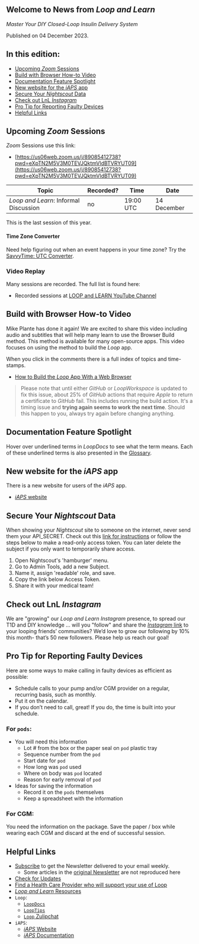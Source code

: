 ## Welcome to News from&nbsp;_<span translate="no">Loop and Learn</span>_

_Master Your DIY Closed-Loop Insulin Delivery System_

Published on 04 December 2023.

## In this edition:

* [Upcoming *Zoom* Sessions](#upcoming-zoom-sessions)
* [Build with Browser How-to Video](#build-with-browser-how-to-video)
* [Documentation Feature Spotlight](#documentation-feature-spotlight)
* [New website for the *iAPS* app](#new-website-for-the-iaps-app)
* [Secure Your *Nightscout* Data](#secure-your-nightscout-data)
* [Check out LnL *Instagram*](#check-out-lnl-instagram)
* [Pro Tip for Reporting Faulty Devices](#pro-tip-for-reporting-faulty-devices)
* [Helpful Links](#helpful-links)

## Upcoming *Zoom* Sessions

*Zoom* Sessions use this link:

* [https://us06web.zoom.us/j/89085412738?pwd=eXpTN2M5V3M0TEVJQktmVldBTVRYUT09](https://us06web.zoom.us/j/89085412738?pwd=eXpTN2M5V3M0TEVJQktmVldBTVRYUT09)

| Topic | Recorded? | Time | Date |
| - | - | - | - |
| _<span translate="no">Loop and Learn</span>_: Informal Discussion | no | 19:00 UTC | 14 December |

This is the last session of this year.

#### Time Zone Converter

Need help figuring out when an event happens in your time zone? Try the [SavvyTime: UTC Converter](https://savvytime.com/converter/utc).

### Video Replay

Many sessions are recorded. The full list is found here:

* Recorded sessions at&nbsp;[<span translate="no">LOOP and LEARN</span>&nbsp;YouTube Channel](https://www.youtube.com/c/loopandlearn)

## Build with Browser How-to Video

Mike Plante has done it again! We are excited to share this video including audio and subtitles that will help many learn to use the Browser Build method. This method is available for many open-source apps. This video focuses on using the method to build the *Loop* app.

When you click in the comments there is a full index of topics and time-stamps.

* [How to Build the *Loop* App With a Web Browser](https://www.youtube.com/watch?v=kiu5ho0MTW8)

> Please note that until either *GitHub* or *LoopWorkspace* is updated to fix this issue, about 25% of *GitHub* actions that require *Apple* to return a certificate to *GitHub* fail. This includes running the build action. It's a timing issue and **trying again seems to work the next time**. Should this happen to you, always try again before changing anything.

## Documentation Feature Spotlight

Hover over underlined terms in&nbsp;_<span translate="no">LoopDocs</span>_&nbsp;to see what the term means. Each of these underlined terms is also presented in the [Glossary](https://loopkit.github.io/loopdocs/faqs/glossary/).

## New website for the *iAPS* app

There is a new website for users of the *iAPS* app.

* [*iAPS* website](https://www.iaps-app.org/)

## Secure Your *Nightscout* Data

When showing your *Nightscout* site to someone on the internet, never send them your API_SECRET. Check out this [link for instructions](https://nightscout.github.io/nightscout/security/#create-a-token) or follow the steps below to make a read-only access token. You can later delete the subject if you only want to temporarily share access.

1. Open Nightscout's 'hamburger' menu.
1. Go to Admin Tools, add a new Subject.
1. Name it, assign 'readable' role, and save.
1. Copy the link below Access Token.
1. Share it with your medical team!

## Check out LnL *Instagram*

We are "growing" our&nbsp;_<span translate="no">Loop and Learn</span>_&nbsp;*Instagram* presence, to spread our T1D and DIY knowledge ... will you "follow" and share the [*Instagram* link](https://www.instagram.com/loopandlearn/?igshid=YmMyMTA2M2Y%3D) to your looping friends’ communities? We’d love to grow our following by 10% this month- that’s 50 new followers. Please help us reach our goal!

## Pro Tip for Reporting Faulty Devices

Here are some ways to make calling in faulty devices as efficient as possible:

* Schedule calls to your pump and/or CGM provider on a regular, recurring basis, such as monthly. 
* Put it on the calendar. 
* If you don’t need to call, great! If you do, the time is built into your schedule.

### For <code>pods</code>:
* You will need this information
    * Lot # from the box or the paper seal on <code>pod</code> plastic tray
    * Sequence number from the <code>pod</code>
    * Start date for <code>pod</code>
    * How long was <code>pod</code> used
    * Where on body was <code>pod</code> located
    * Reason for early removal of <code>pod</code>
* Ideas for saving the information
    * Record it on the <code>pods</code> themselves
    * Keep a spreadsheet with the information

### For CGM:

You need the information on the package. Save the paper / box while wearing each CGM and discard at the end of successful session.

## Helpful Links

* [Subscribe](https://www.loopandlearn.org/newsletter-signup/) to get the Newsletter delivered to your email weekly.
    * Some articles in the [original Newsletter](https://www.loopandlearn.org/2022/10/19/loop-and-learn-newsletter/) are not reproduced here
* [Check for Updates](https://www.loopandlearn.org/version-updates/)
* [Find a Health Care Provider who will support your use of&nbsp;<span translate="no">Loop</span>](https://www.loopandlearn.org/hcp-recommendations/)
* [_<span translate="no">Loop and Learn</span>_&nbsp;Resources](https://www.loopandlearn.org/resources/)
* <code>Loop</code>:
    * [`LoopDocs`](https://loopkit.github.io/loopdocs/)
    * [`LoopTips`](https://loopkit.github.io/looptips/)
    * [`Loop` Zulipchat](https://loop.zulipchat.com/)
* <code>iAPS</code>:
    * [*iAPS* Website](https://www.iaps-app.org/)
    * [*iAPS* Documentation](http://iapsdocs.org/)

